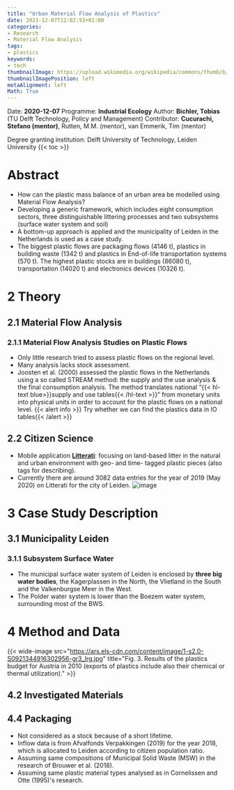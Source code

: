 ```yaml
---
title: "Urban Material Flow Analysis of Plastics"
date: 2021-12-07T12:02:53+01:00
categories:
- Research
- Material Flow Analysis
tags:
- plastics
keywords:
- tech
thumbnailImage: https://upload.wikimedia.org/wikipedia/commons/thumb/b/b0/UniversiteitLeidenLogo.svg/1200px-UniversiteitLeidenLogo.svg.png
thumbnailImagePosition: left
metaAlignment: left
Math: True
---
```

Date: **2020-12-07**
Programme: **Industrial Ecology**
Author: **Bichler, Tobias** (TU Delft Technology, Policy and Management)
Contributor: **Cucurachi, Stefano (mentor)**, Rutten, M.M. (mentor), van Emmerik, Tim (mentor)
<!--more-->
Degree granting institution: Delft University of Technology, Leiden University
{{< toc >}}

# Abstract

* How can the plastic mass balance of an urban area be modelled using Material Flow Analysis?
* Developing a generic framework, which includes eight consumption sectors, three distinguishable littering processes and two subsystems (surface water system and soil)
* A bottom-up approach is applied and the municipality of Leiden in the Netherlands is used as a case study.
* The biggest plastic flows are packaging flows (4146 t), plastics in building waste (1342 t) and plastics in End-of-life transportation systems (570 t). The highest plastic stocks are in buildings (86080 t), transportation (14020 t) and electronics devices (10326 t).

# 2 Theory

## 2.1 Material Flow Analysis

### 2.1.1 Material Flow Analysis Studies on Plastic Flows
* Only little research tried to assess plastic flows on the regional level.
* Many analysis lacks stock assessment.
* Joosten et al. (2000) assessed the plastic flows in the Netherlands using a so called STREAM method: the supply and the use analysis & the final consumption analysis. The method translates national “{{< hl-text blue>}}supply and use tables{{< /hl-text >}}” from monetary units into physical units in order to account for the plastic flows on a national level.
{{< alert info >}} Try whether we can find the plastics data in IO tables{{< /alert >}}

## 2.2 Citizen Science
* Mobile application [**Litterati**](https://litterati.org/): focusing on land-based litter in the natural and urban environment with geo- and time- tagged plastic pieces (also tags for describing).
* Currently there are around 3082 data entries for the year of 2019 (May 2020) on Litterati for the city of Leiden.
![image](https://user-images.githubusercontent.com/65668613/145055400-ff52a02e-6149-44ff-8d0c-6f18c085225d.png)

# 3 Case Study Description
## 3.1 Municipality Leiden
### 3.1.1 Subsystem Surface Water
* The municipal surface water system of Leiden is enclosed by **three big water bodies**, the Kagerplassen in the North, the Vlietland in the South and the Valkenburgse Meer in the West.
* The Polder water system is lower than the Boezem water system, surrounding most of the BWS.
# 4 Method and Data
{{< wide-image src="https://ars.els-cdn.com/content/image/1-s2.0-S0921344916302956-gr3_lrg.jpg" title="Fig. 3. Results of the plastics budget for Austria in 2010 (exports of plastics include also their chemical or thermal utilization)." >}}
## 4.2 Investigated Materials
## 4.4 Packaging
* Not considered as a stock because of a short lifetime.
* Inflow data is from Afvalfonds Verpakkingen (2019) for the year 2018, which is allocated to Leiden according to citizen population ratio.
* Assuming same compositions of Municipal Solid Waste (MSW) in the research of Brouwer et al. (2018).
* Assuming same plastic material types analysed as in Cornelissen and Otte (1995)'s research.
